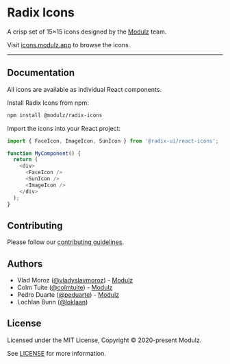 # Radix Icons

A crisp set of 15×15 icons designed by the [Modulz](https://modulz.app) team.

Visit [icons.modulz.app](https://icons.modulz.app) to browse the icons.

---

## Documentation

All icons are available as individual React components.

Install Radix Icons from npm:

```bash
npm install @modulz/radix-icons
```

Import the icons into your React project:

```js
import { FaceIcon, ImageIcon, SunIcon } from '@radix-ui/react-icons';

function MyComponent() {
  return (
    <div>
      <FaceIcon />
      <SunIcon />
      <ImageIcon />
    </div>
  );
}
```

## Contributing

Please follow our [contributing guidelines](./CONTRIBUTING.md).

## Authors

- Vlad Moroz ([@vladyslavmoroz](https://twitter.com/vladyslavmoroz)) - [Modulz](https://modulz.app)
- Colm Tuite ([@colmtuite](https://twitter.com/colmtuite)) - [Modulz](https://modulz.app)
- Pedro Duarte ([@peduarte](https://twitter.com/peduarte)) - [Modulz](https://modulz.app)
- Lochlan Bunn ([@loklaan](https://twitter.com/loklaan))

## License

Licensed under the MIT License, Copyright © 2020-present Modulz.

See [LICENSE](./LICENSE.md) for more information.
